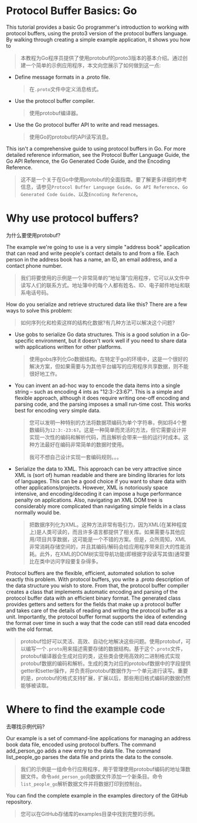 Protocol Buffer Basics: Go
=====
This tutorial provides a basic Go programmer's introduction to working with protocol buffers, using the proto3 version of the protocol buffers language. By walking through creating a simple example application, it shows you how to
> 本教程为Go程序员提供了使用protobuf的proto3版本的基本介绍。通过创建一个简单的示例应用程序，本文向您展示了如何做到这一点:

- Define message formats in a .proto file.
    > 在`.proto`文件中定义消息格式。

- Use the protocol buffer compiler.
    > 使用protobuf编译器。

- Use the Go protocol buffer API to write and read messages.
    > 使用Go的protobuf的API读写消息。

This isn't a comprehensive guide to using protocol buffers in Go. For more detailed reference information, see the Protocol Buffer Language Guide, the Go API Reference, the Go Generated Code Guide, and the Encoding Reference.
> 这不是一个关于在Go中使用protobuf的全面指南。要了解更多详细的参考信息，请参见`Protocol Buffer Language Guide`、`Go API Reference`、`Go Generated Code Guide`、以及`Encoding Reference`。

# Why use protocol buffers?
为什么要使用protobuf?

The example we're going to use is a very simple "address book" application that can read and write people's contact details to and from a file. Each person in the address book has a name, an ID, an email address, and a contact phone number.
> 我们将要使用的示例是一个非常简单的“地址簿”应用程序，它可以从文件中读写人们的联系方式。地址簿中的每个人都有姓名、ID、电子邮件地址和联系电话号码。

How do you serialize and retrieve structured data like this? There are a few ways to solve this problem:
> 如何序列化和检索这样的结构化数据?有几种方法可以解决这个问题?

- Use gobs to serialize Go data structures. This is a good solution in a Go-specific environment, but it doesn't work well if you need to share data with applications written for other platforms.
    > 使用gobs序列化Go数据结构。在特定于go的环境中，这是一个很好的解决方案，但如果需要与为其他平台编写的应用程序共享数据，则不能很好地工作。

- You can invent an ad-hoc way to encode the data items into a single string – such as encoding 4 ints as "12:3:-23:67". This is a simple and flexible approach, although it does require writing one-off encoding and parsing code, and the parsing imposes a small run-time cost. This works best for encoding very simple data.
    > 您可以发明一种特别的方法将数据项编码为单个字符串，例如将4个整数编码为`12:3:-23:67`。这是一种简单而灵活的方法，但它需要设计并实现一次性的编码和解析代码，而且解析会带来一些的运行时成本。这种方法最好在编码非常简单的数据时使用。
    > 
    > 我可不想自己设计实现一套编码规则。。。

- Serialize the data to XML. This approach can be very attractive since XML is (sort of) human readable and there are binding libraries for lots of languages. This can be a good choice if you want to share data with other applications/projects. However, XML is notoriously space intensive, and encoding/decoding it can impose a huge performance penalty on applications. Also, navigating an XML DOM tree is considerably more complicated than navigating simple fields in a class normally would be.
    > 把数据序列化为XML。这种方法非常有吸引力，因为XML(在某种程度上)是人类可读的，而且许多语言都提供了相关库。如果需要与其他应用/项目共享数据，这可能是一个不错的方案。但是，众所周知，XML非常消耗存储空间的，并且其编码/解码会给应用程序带来巨大的性能消耗。此外，在XML的DOM树实现导航功能(即根据字段读写其值)通常要比在类中访问字段要复杂得多。

Protocol buffers are the flexible, efficient, automated solution to solve exactly this problem. With protocol buffers, you write a .proto description of the data structure you wish to store. From that, the protocol buffer compiler creates a class that implements automatic encoding and parsing of the protocol buffer data with an efficient binary format. The generated class provides getters and setters for the fields that make up a protocol buffer and takes care of the details of reading and writing the protocol buffer as a unit. Importantly, the protocol buffer format supports the idea of extending the format over time in such a way that the code can still read data encoded with the old format.
> protobuf恰好可以灵活、高效、自动化地解决这些问题。使用protobuf，可以编写一个`.proto`用来描述需要存储的数据结构。基于这个`.proto`文件，protobuf编译器会生成对应的类，这些类会使用高效的二进制格式实现protobuf数据的编码和解析。生成的类为对应的protobuf数据中的字段提供getter和setter操作，并负责将protobuf数据作为一个单元进行读写。重要的是，protobuf的格式支持扩展，扩展以后，那些用旧格式编码的数据仍然能够被读取。

# Where to find the example code
去哪找示例代码?

Our example is a set of command-line applications for managing an address book data file, encoded using protocol buffers. The command add_person_go adds a new entry to the data file. The command list_people_go parses the data file and prints the data to the console.
> 我们的示例是一组命令行应用程序，用于管理使用protobuf编码的地址簿数据文件。命令`add_person_go`向数据文件添加一个新条目。命令`list_people_go`解析数据文件并将数据打印到控制台。

You can find the complete example in the examples directory of the GitHub repository.
> 您可以在GitHub存储库的examples目录中找到完整的示例。




